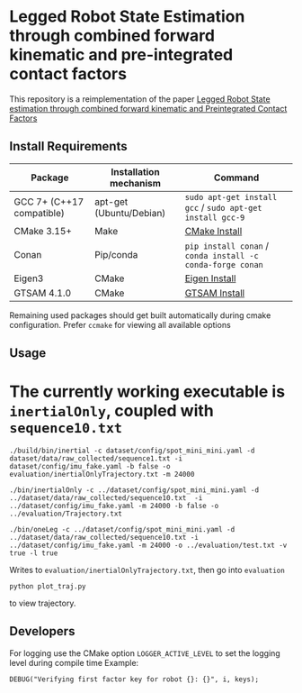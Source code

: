 # Legged Robot State Estimation through combined forward kinematic and pre-integrated contact factors

This repository is a reimplementation of the paper [Legged Robot State estimation through combined forward kinematic and Preintegrated Contact Factors](https://arxiv.org/abs/1712.05873)

## Install Requirements

| Package                   | Installation mechanism  | Command                                                    |
| -----------               | -----------             | ----                                                       |
| GCC 7+ (C++17 compatible) | apt-get (Ubuntu/Debian) | `sudo apt-get install gcc` / `sudo apt-get install gcc-9`  |
| CMake 3.15+               | Make                    | [CMake Install](https://cmake.org/install/)                |
| Conan                     | Pip/conda               | `pip install conan` / `conda install -c conda-forge conan` |
| Eigen3                    | CMake                   | [Eigen Install](#TODOLink)                                 |
| GTSAM 4.1.0               | CMake                   | [GTSAM Install](#TODOLink)                                 |

Remaining used packages should get built automatically during cmake configuration. Prefer `ccmake` for viewing all available options

## Usage

# The currently working executable is `inertialOnly`, coupled with `sequence10.txt`

```
./build/bin/inertial -c dataset/config/spot_mini_mini.yaml -d dataset/data/raw_collected/sequence1.txt -i dataset/config/imu_fake.yaml -b false -o evaluation/inertialOnlyTrajectory.txt -m 24000

./bin/inertialOnly -c ../dataset/config/spot_mini_mini.yaml -d ../dataset/data/raw_collected/sequence10.txt  -i ../dataset/config/imu_fake.yaml -m 24000 -b false -o ../evaluation/Trajectory.txt

./bin/oneLeg -c ../dataset/config/spot_mini_mini.yaml -d ../dataset/data/raw_collected/sequence10.txt -i ../dataset/config/imu_fake.yaml -m 24000 -o ../evaluation/test.txt -v true -l true 
```
Writes to `evaluation/inertialOnlyTrajectory.txt`, then go into `evaluation`

```
python plot_traj.py
```
to view trajectory.

## Developers

For logging use the CMake option `LOGGER_ACTIVE_LEVEL` to set the logging level during compile time
Example:
```
DEBUG("Verifying first factor key for robot {}: {}", i, keys);
```


